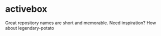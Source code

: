 # activebox
Great repository names are short and memorable. Need inspiration? How about legendary-potato
